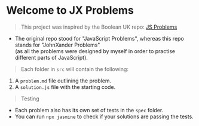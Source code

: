 # Welcome to JX Problems

> This project was inspired by the Boolean UK repo: [JS Problems](https://github.com/boolean-uk/js-problems) <br>
- The original repo stood for "JavaScript Problems", whereas this repo stands for "JohnXander Problems" <br>
(as all the problems were designed by myself in order to practise different parts of JavaScript).

> Each folder in `src` will contain the following:
1. A `problem.md` file outlining the problem.
2. A `solution.js` file with the starting code.

> Testing
- Each problem also has its own set of tests in the `spec` folder.
- You can run `npx jasmine` to check if your solutions are passing the tests.
